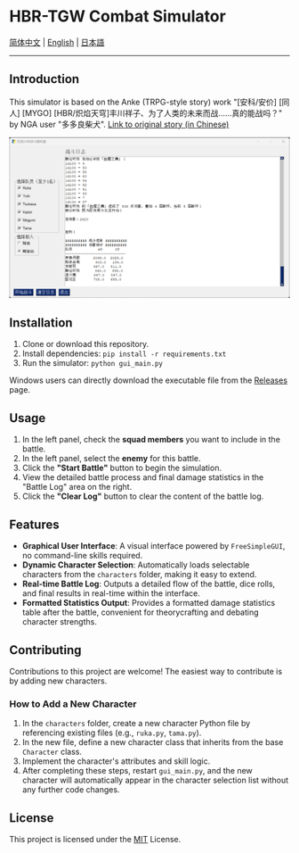 # HBR-TGW Combat Simulator

[简体中文](./README.md) | [English](./README_en.md) | [日本語](./README_ja.md)

---

## Introduction

This simulator is based on the Anke (TRPG-style story) work "[安科/安价] [同人] [MYGO] [HBR/炽焰天穹]丰川祥子、为了人类的未来而战……真的能战吗？" by NGA user "多多良柴犬".
[Link to original story (in Chinese)](https://nga.178.com/read.php?tid=41989465)

![Screenshot](screenshot_20250606.png)

## Installation

1. Clone or download this repository.
2. Install dependencies: `pip install -r requirements.txt`
3. Run the simulator: `python gui_main.py`

Windows users can directly download the executable file from the [Releases](https://github.com/fbhou/HBRTGWSimulator/releases) page.

## Usage

1. In the left panel, check the **squad members** you want to include in the battle.
2. In the left panel, select the **enemy** for this battle.
3. Click the **"Start Battle"** button to begin the simulation.
4. View the detailed battle process and final damage statistics in the "Battle Log" area on the right.
5. Click the **"Clear Log"** button to clear the content of the battle log.

## Features

- **Graphical User Interface**: A visual interface powered by `FreeSimpleGUI`, no command-line skills required.
- **Dynamic Character Selection**: Automatically loads selectable characters from the `characters` folder, making it easy to extend.
- **Real-time Battle Log**: Outputs a detailed flow of the battle, dice rolls, and final results in real-time within the interface.
- **Formatted Statistics Output**: Provides a formatted damage statistics table after the battle, convenient for theorycrafting and debating character strengths.

## Contributing

Contributions to this project are welcome! The easiest way to contribute is by adding new characters.

### How to Add a New Character

1. In the `characters` folder, create a new character Python file by referencing existing files (e.g., `ruka.py`, `tama.py`).
2. In the new file, define a new character class that inherits from the base `Character` class.
3. Implement the character's attributes and skill logic.
4. After completing these steps, restart `gui_main.py`, and the new character will automatically appear in the character selection list without any further code changes.

## License

This project is licensed under the [MIT](LICENSE) License.

